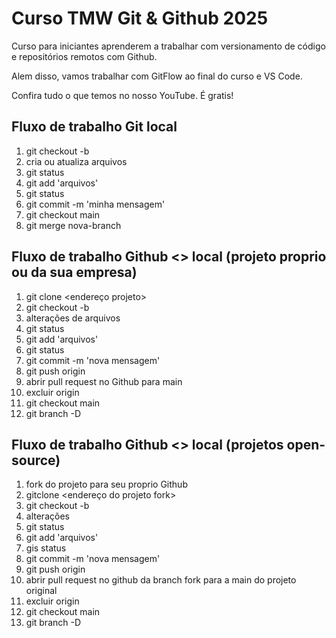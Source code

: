 # Curso TMW Git & Github 2025

Curso para iniciantes aprenderem a trabalhar com versionamento de código e repositórios remotos com Github.

Alem disso, vamos trabalhar com GitFlow ao final do curso e VS Code.

Confira tudo o que temos no nosso YouTube. É gratis!

## Fluxo de trabalho Git local

1. git checkout -b <nova-branch>
2. cria ou atualiza arquivos
3. git status
4. git add 'arquivos'
5. git status
6. git commit -m 'minha mensagem'
7. git checkout main
8. git merge nova-branch

## Fluxo de trabalho Github <> local (projeto proprio ou da sua empresa)

1. git clone <endereço projeto>
2. git checkout -b  <nova-branch>
3. alterações de arquivos
4. git status
5. git add 'arquivos'
6. git status
7. git commit -m 'nova mensagem'
8. git push origin <nova-branch>
9. abrir pull request no Github para main
10. excluir <nova-branch> origin
11. git checkout main
12. git branch -D <nova-branch>

## Fluxo de trabalho Github <> local (projetos open-source)

1. fork do projeto para seu proprio Github
2. gitclone <endereço do projeto fork>
3. git checkout -b <nova-branch>
4. alterações
5. git status
6. git add 'arquivos'
7. gis status
8. git commit -m 'nova mensagem'
9. git push origin <nova-branch>
10. abrir pull request no github da branch fork para a main do projeto original
11. excluir <nova-branch> origin
12. git checkout main
13. git branch -D <nova-branch>



